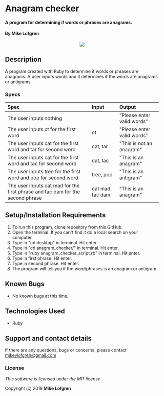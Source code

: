 # Anagram checker

#### A program for determining if words or phrases are anagrams.

#### By **Mike Lofgren**

<p align="center">
  <img src="ac.gif">
</p>

## Description

A program created with Ruby to determine if words or phrases are anagrams.
A user inputs words and it determines if the words are anagrams or antigrams.

### Specs

| Spec                                                                           | Input            | Output                     |
| :----------------------------------------------------------------------------- | :--------------- | :------------------------- |
| The user inputs nothing                                                        |                  | "Please enter valid words" |
| The user inputs ct for the first word                                          | ct               | "Please enter valid words" |
| The user inputs cat for the first word and tar for second word                 | cat, tar         | "This is not an anagram"   |
| The user inputs cat for the first word and tac for second word                 | cat, tac         | "This is an anagram"       |
| The user inputs tree for the first word and pop for second word                | tree, pop        | "This is an antigram"      |
| The user inputs cat mad for the first phrase and tac dam for the second phrase | cat mad, tac dam | "This is an anagram"       |

## Setup/Installation Requirements

1. To run this program, clone repository from this GitHub.
2. Open the terminal. If you can't find it do a local search on your computer.
3. Type in "cd desktop" in terminal. Hit enter.
4. Type in "cd anagram_checker/" in terminal. Hit enter.
5. Type in "ruby anagram_checker_script.rb" in terminal. Hit enter.
6. Type in first phrase. Hit enter.
7. Type in second phrase. Hit enter.
8. The program will tell you if the word/phrases is an anagram or antigram.

## Known Bugs

- No known bugs at this time.

## Technologies Used

- Ruby

## Support and contact details

If there are any questions, bugs or concerns, please contact mikeylofgren@gmail.com

### License

_This software is licensed under the MIT license_

Copyright (c) 2019 **Mike Lofgren**
